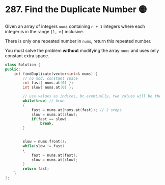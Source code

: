 # 287. Find the Duplicate Number 🟡

Given an array of integers ```nums``` containing ```n + 1``` integers where each integer is in the range ```[1, n]``` inclusive.

There is only one repeated number in ```nums```, return this repeated number.

You must solve the problem **without** modifying the array ```nums``` and uses only constant extra space.

```cpp
class Solution {
public:
    int findDuplicate(vector<int>& nums) {
        // no mod, constant space
        int fast{ nums.at(0) };
        int slow{ nums.at(0) };

        // use values as indices, bc eventually, two values will be the same and point to the same index
        while(true) // bruh
        {
            fast = nums.at(nums.at(fast)); // 2 steps
            slow = nums.at(slow);
            if(fast == slow)
                break;
        }

        
        slow = nums.front();
        while(slow != fast)
        {
            fast = nums.at(fast);
            slow = nums.at(slow);
        }
        return fast;
    }
};
```

